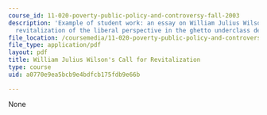 ```yaml
---
course_id: 11-020-poverty-public-policy-and-controversy-fall-2003
description: 'Example of student work: an essay on William Julius Wilson''s call for
  revitalization of the liberal perspective in the ghetto underclass debate.'
file_location: /coursemedia/11-020-poverty-public-policy-and-controversy-fall-2003/a0770e9ea5bcb9e4bdfcb175fdb9e66b_william_julius_wilson.pdf
file_type: application/pdf
layout: pdf
title: William Julius Wilson's Call for Revitalization
type: course
uid: a0770e9ea5bcb9e4bdfcb175fdb9e66b

---
```

None
